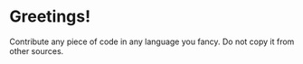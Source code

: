 # Greetings!

Contribute any piece of code in any language you fancy.
Do not copy it from other sources.

